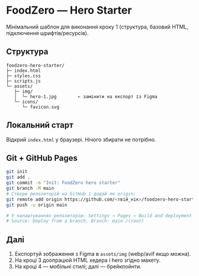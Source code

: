 # FoodZero — Hero Starter

Мінімальний шаблон для виконання кроку 1 (структура, базовий HTML, підключення шрифтів/ресурсів).

## Структура
```
foodzero-hero-starter/
├─ index.html
├─ styles.css
├─ scripts.js
└─ assets/
   ├─ img/
   │  └─ hero-1.jpg        ← замінити на експорт із Figma
   └─ icons/
      └─ favicon.svg
```

## Локальний старт
Відкрий `index.html` у браузері. Нічого збирати не потрібно.

## Git + GitHub Pages
```bash
git init
git add .
git commit -m "Init: FoodZero hero starter"
git branch -M main
# Створи репозиторій на GitHub і додай як origin:
git remote add origin https://github.com/<твій_нік>/foodzero-hero-starter.git
git push -u origin main

# У налаштуваннях репозиторію: Settings → Pages → Build and deployment
# Source: Deploy from a branch, Branch: main /(root)
```

## Далі
1) Експортуй зображення з Figma в `assets/img` (webp/avif якщо можна).
2) На кроці 3 доопрацюй HTML хедера і hero згідно макету.
3) На кроці 4 — мобільні стилі; далі — брейкпойнти.
